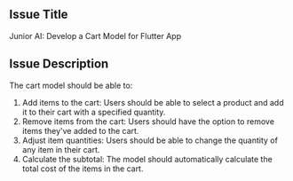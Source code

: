 ## Issue Title
Junior AI: Develop a Cart Model for Flutter App

## Issue Description
The cart model should be able to:
1. Add items to the cart: Users should be able to select a product and add it to their cart with a specified quantity. 
2. Remove items from the cart: Users should have the option to remove items they've added to the cart. 
3. Adjust item quantities: Users should be able to change the quantity of any item in their cart. 
4. Calculate the subtotal: The model should automatically calculate the total cost of the items in the cart. 
